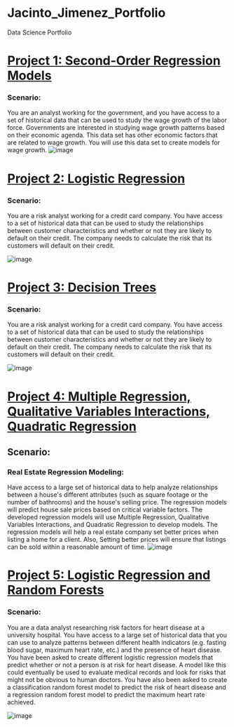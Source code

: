 # Jacinto_Jimenez_Portfolio
Data Science Portfolio


# [Project 1: Second-Order Regression Models](https://wuhin8b1kkvpihrezztacq-on.drv.tw/www.project5.com/project_5.html)
### Scenario:
You are an analyst working for the government, and you have access to a set of historical data that can be used to study the wage growth of the labor force. Governments are interested in studying wage growth patterns based on their economic agenda. This data set has other economic factors that are related to wage growth. You will use this data set to create models for wage growth.
![image](https://user-images.githubusercontent.com/79177516/137412885-ff9205cb-3ed8-4452-a61e-f7354ce3d3b9.png)




# [Project 2: Logistic Regression](https://wuhin8b1kkvpihrezztacq-on.drv.tw/www.project4.com/project_4.html)
### Scenario: 
You are a risk analyst working for a credit card company. You have access to a set of historical data that can be used to study the relationships between customer characteristics and whether or not they are likely to default on their credit. The company needs to calculate the risk that its customers will default on their credit. 

![image](https://user-images.githubusercontent.com/79177516/137412784-2fe2bd4f-e615-41f4-857c-7095df391b34.png)




# [Project 3: Decision Trees](https://wuhin8b1kkvpihrezztacq-on.drv.tw/www.project3.com/Project_Three.html)
### Scenario: 
You are a risk analyst working for a credit card company. You have access to a set of historical data that can be used to study the relationships between customer characteristics and whether or not they are likely to default on their credit. The company needs to calculate the risk that its customers will default on their credit.

![image](https://user-images.githubusercontent.com/79177516/137412692-3a8c369e-022d-498a-8b24-a612f6f6b46f.png)




# [Project 4: Multiple Regression, Qualitative Variables Interactions, Quadratic Regression](https://wuhin8b1kkvpihrezztacq-on.drv.tw/www.ProjectOne.com/Project_One.html)
## Scenario:
### Real Estate Regression Modeling:
Have access to a large set of historical data to help analyze relationships between a house's different attributes (such as square footage or the number of bathrooms) and the house's selling price. The regression models will predict house sale prices based on critical variable factors.  The developed regression models will use Multiple Regression, Qualitative Variables Interactions, and Quadratic Regression to develop models. The regression models will help a real estate company set better prices when listing a home for a client. Also, Setting better prices will ensure that listings can be sold within a reasonable amount of time.
![image](https://user-images.githubusercontent.com/79177516/137412480-cea56d11-e9c0-4bf6-be74-c523107f6db3.png)



# [Project 5: Logistic Regression and Random Forests](https://wuhin8b1kkvpihrezztacq-on.drv.tw/www.project2.com/Project_Two.html)
### Scenario:
You are a data analyst researching risk factors for heart disease at a university hospital. You have access to a large set of historical data that you can use to analyze patterns between different health indicators (e.g. fasting blood sugar, maximum heart rate, etc.) and the presence of heart disease. You have been asked to create different logistic regression models that predict whether or not a person is at risk for heart disease. A model like this could eventually be used to evaluate medical records and look for risks that might not be obvious to human doctors. You have also been asked to create a classification random forest model to predict the risk of heart disease and a regression random forest model to predict the maximum heart rate achieved.

![image](https://user-images.githubusercontent.com/79177516/137412663-55e2d96f-9453-4a3f-a1b6-2f164cd143ab.png)

